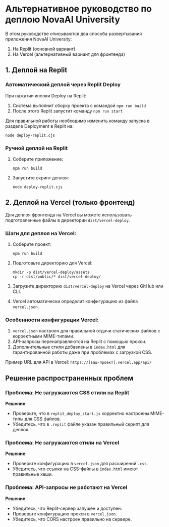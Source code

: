 # Альтернативное руководство по деплою NovaAI University

В этом руководстве описываются два способа развертывания приложения NovaAI University:
1. На Replit (основной вариант)
2. На Vercel (альтернативный вариант для фронтенда)

## 1. Деплой на Replit

### Автоматический деплой через Replit Deploy

При нажатии кнопки Deploy на Replit:

1. Система выполнит сборку проекта с командой `npm run build`
2. После этого Replit запустит команду `npm run start` 

Для правильной работы необходимо изменить команду запуска в разделе Deployment в Replit на:
```
node deploy-replit.cjs
```

### Ручной деплой на Replit

1. Соберите приложение:
   ```
   npm run build
   ```

2. Запустите скрипт деплоя:
   ```
   node deploy-replit.cjs
   ```

## 2. Деплой на Vercel (только фронтенд)

Для деплоя фронтенда на Vercel вы можете использовать подготовленные файлы в директории `dist/vercel-deploy`.

### Шаги для деплоя на Vercel:

1. Соберите проект:
   ```
   npm run build
   ```

2. Подготовьте директорию для Vercel:
   ```
   mkdir -p dist/vercel-deploy/assets
   cp -r dist/public/* dist/vercel-deploy/
   ```

3. Загрузите директорию `dist/vercel-deploy` на Vercel через GitHub или CLI.

4. Vercel автоматически определит конфигурацию из файла `vercel.json`.

### Особенности конфигурации Vercel:

1. `vercel.json` настроен для правильной отдачи статических файлов с корректными MIME-типами.
2. API-запросы перенаправляются на Replit с помощью прокси.
3. Дополнительные стили добавлены в `index.html` для гарантированной работы даже при проблемах с загрузкой CSS.

Пример URL для API в Vercel: `https://[ваш-проект].vercel.app/api/`

## Решение распространенных проблем

### Проблема: Не загружаются CSS стили на Replit

**Решение**:
- Проверьте, что в `replit_deploy_start.js` корректно настроены MIME-типы для CSS файлов.
- Убедитесь, что в `.replit` файле указан правильный скрипт для деплоя.

### Проблема: Не загружаются стили на Vercel

**Решение**:
- Проверьте конфигурацию в `vercel.json` для расширений `.css`.
- Убедитесь, что ссылки на CSS-файлы в `index.html` имеют правильные хеши.

### Проблема: API-запросы не работают на Vercel

**Решение**:
- Убедитесь, что Replit-сервер запущен и доступен.
- Проверьте конфигурацию прокси в `vercel.json`.
- Убедитесь, что CORS настроен правильно на сервере.